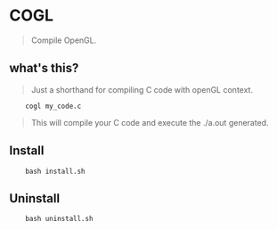 # COGL
> Compile OpenGL.

## what's this?
> Just a shorthand for compiling C code with openGL context.
        
        cogl my_code.c

> This will compile your C code and execute the ./a.out generated.

## Install
        
        bash install.sh

## Uninstall

        bash uninstall.sh
